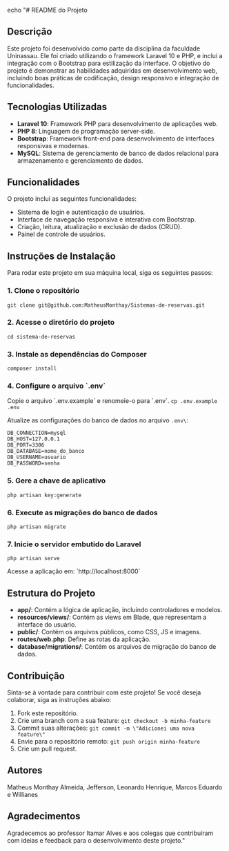 echo "# README do Projeto

## Descrição
Este projeto foi desenvolvido como parte da disciplina da faculdade Uninassau. Ele foi criado utilizando o framework Laravel 10 e PHP, e inclui a integração com o Bootstrap para estilização da interface. O objetivo do projeto é demonstrar as habilidades adquiridas em desenvolvimento web, incluindo boas práticas de codificação, design responsivo e integração de funcionalidades.

## Tecnologias Utilizadas
- **Laravel 10**: Framework PHP para desenvolvimento de aplicações web.
- **PHP 8**: Linguagem de programação server-side.
- **Bootstrap**: Framework front-end para desenvolvimento de interfaces responsivas e modernas.
- **MySQL**: Sistema de gerenciamento de banco de dados relacional para armazenamento e gerenciamento de dados.

## Funcionalidades
O projeto inclui as seguintes funcionalidades:
- Sistema de login e autenticação de usuários.
- Interface de navegação responsiva e interativa com Bootstrap.
- Criação, leitura, atualização e exclusão de dados (CRUD).
- Painel de controle de usuários.

## Instruções de Instalação
Para rodar este projeto em sua máquina local, siga os seguintes passos:

### 1. Clone o repositório
```git clone git@github.com:MatheusMonthay/Sistemas-de-reservas.git```

### 2. Acesse o diretório do projeto
```cd sistema-de-reservas```

### 3. Instale as dependências do Composer
```composer install```

### 4. Configure o arquivo \`.env\`
Copie o arquivo \`.env.example\` e renomeie-o para \`.env\`.
```cp .env.example .env```

Atualize as configurações do banco de dados no arquivo `.env\`:
```
DB_CONNECTION=mysql
DB_HOST=127.0.0.1
DB_PORT=3306
DB_DATABASE=nome_do_banco
DB_USERNAME=usuario
DB_PASSWORD=senha
```

### 5. Gere a chave de aplicativo
```php artisan key:generate```

### 6. Execute as migrações do banco de dados
```php artisan migrate```

### 7. Inicie o servidor embutido do Laravel
```php artisan serve```

Acesse a aplicação em: \`http://localhost:8000\`

## Estrutura do Projeto
- **app/**: Contém a lógica de aplicação, incluindo controladores e modelos.
- **resources/views/**: Contém as views em Blade, que representam a interface do usuário.
- **public/**: Contém os arquivos públicos, como CSS, JS e imagens.
- **routes/web.php**: Define as rotas da aplicação.
- **database/migrations/**: Contém os arquivos de migração do banco de dados.

## Contribuição
Sinta-se à vontade para contribuir com este projeto! Se você deseja colaborar, siga as instruções abaixo:

1. Fork este repositório.
2. Crie uma branch com a sua feature:
```git checkout -b minha-feature```
3. Commit suas alterações:
```git commit -m \"Adicionei uma nova feature\"```
4. Envie para o repositório remoto:
```git push origin minha-feature```
5. Crie um pull request.


## Autores
Matheus Monthay Almeida, Jefferson, Leonardo Henrique, Marcos Eduardo e Willianes

## Agradecimentos
Agradecemos ao professor Itamar Alves e aos colegas que contribuíram com ideias e feedback para o desenvolvimento deste projeto." 
